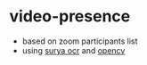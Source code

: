 # video-presence
  - based on zoom participants list
  - using [surya ocr](https://github.com/VikParuchuri/surya) and [opencv](https://github.com/opencv/opencv)
